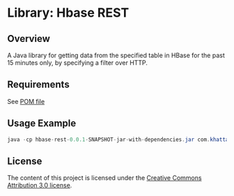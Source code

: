# Library: Hbase REST
## Overview   
  
A Java library for getting data from the specified table in HBase for the past 15 minutes only, by specifying a filter over HTTP.

## Requirements
See [POM file](./pom.xml)


## Usage Example
```java
java -cp hbase-rest-0.0.1-SNAPSHOT-jar-with-dependencies.jar com.khattak.bigdata.databases.hbase.HbaseRest 192.168.70.136:9090
```

## License
The content of this project is licensed under the [Creative Commons Attribution 3.0 license](https://creativecommons.org/licenses/by/3.0/us/deed.en_US).